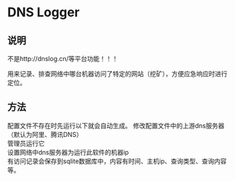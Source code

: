 # DNS Logger   
## 说明  
不是http://dnslog.cn/等平台功能！！！  

用来记录、排查网络中哪台机器访问了特定的网站（挖矿），方便应急响应时进行定位。  

## 方法  
配置文件不存在时先运行以下就会自动生成。 
修改配置文件中的上游dns服务器（默认为阿里、腾讯DNS）  
管理员运行它  
设置网络中dns服务器为运行此软件的机器ip  
有访问记录会保存到sqlite数据库中，内容有时间、主机ip、查询类型、查询内容等。  
